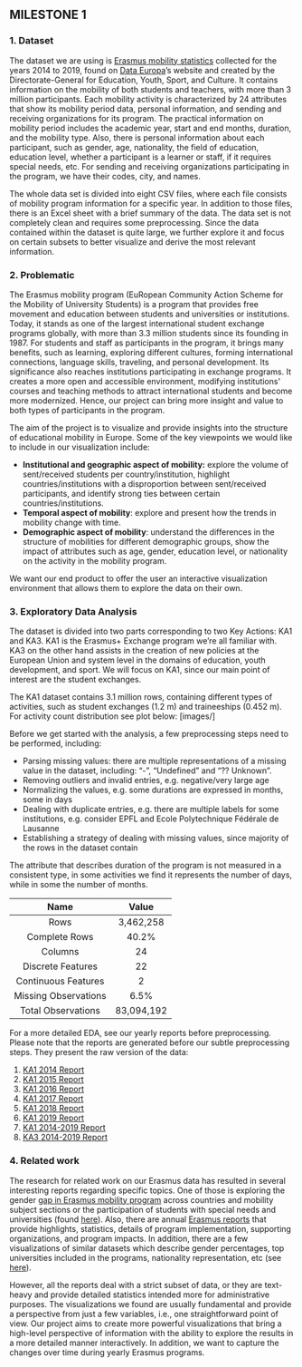 ## MILESTONE 1

### 1. Dataset
The dataset we are using is [Erasmus mobility statistics](https://data.europa.eu/data/datasets/erasmus-mobility-statistics-2014-2019-v2?locale=en) collected for the years 2014 to 2019, found on [Data Europa](https://data.europa.eu/en)’s website and created by the Directorate-General for Education, Youth, Sport, and Culture. It contains information on the mobility of both students and teachers, with more than 3 million participants. Each mobility activity is characterized by 24 attributes that show its mobility period data, personal information, and sending and receiving organizations for its program. The practical information on mobility period includes the academic year, start and end months, duration, and the mobility type. Also, there is personal information about each participant, such as gender, age, nationality, the field of education, education level, whether a participant is a learner or staff, if it requires special needs, etc. For sending and receiving organizations participating in the program, we have their codes, city, and names. 

The whole data set is divided into eight CSV files, where each file consists of mobility program information for a specific year. In addition to those files, there is an Excel sheet with a brief summary of the data. The data set is not completely clean and requires some preprocessing. Since the data contained within the dataset is quite large, we further explore it and focus on certain subsets to better visualize and derive the most relevant information.

### 2. Problematic
The Erasmus mobility program (EuRopean Community Action Scheme for the Mobility of University Students) is a program that provides free movement and education between students and universities or institutions. Today, it stands as one of the largest international student exchange programs globally, with more than 3.3 million students since its founding in 1987. For students and staff as participants in the program, it brings many benefits, such as learning, exploring different cultures, forming international connections, language skills, traveling, and personal development. Its significance also reaches institutions participating in exchange programs. It creates a more open and accessible environment, modifying institutions' courses and teaching methods to attract international students and become more modernized. Hence, our project can bring more insight and value to both types of participants in the program.

The aim of the project is to visualize and provide insights into the structure of educational mobility in Europe. Some of the key viewpoints we would like to include in our visualization include:
* **Institutional and geographic aspect of mobility:** explore the volume of sent/received students per country/institution, highlight countries/institutions with a disproportion between sent/received participants, and identify strong ties between certain countries/institutions.
* **Temporal aspect of mobility**: explore and present how the trends in mobility change with time.
* **Demographic aspect of mobility**: understand the differences in the structure of mobilities for different demographic groups, show the impact of attributes such as age, gender, education level, or nationality on the activity in the mobility program.

We want our end product to offer the user an interactive visualization environment that allows them to explore the data on their own.

### 3. Exploratory Data Analysis
The dataset is divided into two parts corresponding to two Key Actions: KA1 and KA3. KA1 is the Erasmus+ Exchange program we’re all familiar with. KA3 on the other hand assists in the creation of new policies at the European Union and system level in the domains of education, youth development, and sport. We will focus on KA1, since our main point of interest are the student exchanges.

The KA1 dataset contains 3.1 million rows, containing different types of activities, such as student exchanges (1.2 m) and traineeships (0.452 m). For activity count distribution see plot below:
[images/]

Before we get started with the analysis, a few preprocessing steps need to be performed, including:
* Parsing missing values: there are multiple representations of a missing value in the dataset, including: “-”, “Undefined” and “?? Unknown”.
* Removing outliers and invalid entries, e.g. negative/very large age
* Normalizing the values, e.g. some durations are expressed in months, some in days
* Dealing with duplicate entries, e.g. there are multiple labels for some institutions, e.g. consider EPFL and Ecole Polytechnique Fédérale de Lausanne
* Establishing a strategy of dealing with missing values, since majority of the rows in the dataset contain 

The attribute that describes duration of the program is not measured in a consistent type, in some activities we find it represents the number of days, while in some the number of months.

|         Name         |    Value   |
|:--------------------:|:----------:|
| Rows                 |  3,462,258 |
| Complete Rows        |      40.2% |
| Columns              |         24 |
| Discrete Features    |         22 |
| Continuous Features  |          2 |
| Missing Observations |       6.5% |
| Total Observations   | 83,094,192 |


For a more detailed EDA, see our yearly reports before preprocessing. Please note that the reports are generated before our subtle preprocessing steps. They present the raw version of the data:
1. [KA1 2014 Report](https://ka1-2014.netlify.app/)
2. [KA1 2015 Report](https://ka1-2015.netlify.app/)
3. [KA1 2016 Report](https://ka1-2016.netlify.app/)
4. [KA1 2017 Report](https://ka1-2017.netlify.app/)
5. [KA1 2018 Report](https://ka1-2018.netlify.app/)
6. [KA1 2019 Report](https://ka1-2019.netlify.app/)
7. [KA1 2014-2019 Report](https://ka1-14-19.netlify.app/)
8. [KA3 2014-2019 Report](https://ka3-14-19.netlify.app/)

### 4. Related work
The research for related work on our Erasmus data has resulted in several interesting reports regarding specific topics. One of those is exploring the gender [gap in Erasmus mobility program](https://www.researchgate.net/publication/295683821_Gender_gap_in_the_ERASMUS_mobility_program) across countries and mobility subject sections or the participation of students with special needs and universities (found [here](https://www.researchgate.net/publication/355858396_Inclusive_universities_evidence_from_the_Erasmus_program)). Also, there are annual [Erasmus reports](https://op.europa.eu/en/publication-detail/-/publication/7bda9285-5cc4-11ec-91ac-01aa75ed71a1/language-en) that provide highlights, statistics, details of program implementation, supporting organizations, and program impacts. In addition, there are a few visualizations of similar datasets which describe gender percentages, top universities included in the programs, nationality representation, etc (see [here](https://towardsdatascience.com/analyzing-erasmus-study-exchanges-with-pandas-e1da38896265)). 

However, all the reports deal with a strict subset of data, or they are text-heavy and provide detailed statistics intended more for administrative purposes. The visualizations we found are usually fundamental and provide a perspective from just a few variables, i.e., one straightforward point of view. Our project aims to create more powerful visualizations that bring a high-level perspective of information with the ability to explore the results in a more detailed manner interactively. In addition, we want to capture the changes over time during yearly Erasmus programs.
